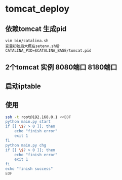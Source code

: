 # tomcat_deploy
## 依赖tomcat 生成pid
```
vim bin/catalina.sh
变量初始后大概在setenv.sh后
CATALINA_PID=$CATALINA_BASE/tomcat.pid
```
## 2个tomcat 实例   8080端口  8180端口
## 启动iptable
## 使用
```bash
ssh -t root@192.168.0.1 <<EOF
python main.py start
if [[ \$? > 0 ]]; then
    echo "finish error"
    exit 1
fi
python main.py chg
if [[ \$? > 0 ]]; then
    echo "finish error"
    exit 1
fi
echo "finish success"
EOF
```
